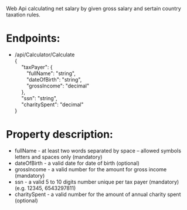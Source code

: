 Web Api calculating net salary by given gross salary and sertain country taxation rules. <br/>
# Endpoints:
* /api/Calculator/Calculate  <br/>
{ <br/>
&emsp;  "taxPayer": { <br/>
&emsp;&emsp;    "fullName": "string", <br/>
&emsp;&emsp;    "dateOfBirth": "string", <br/>
&emsp;&emsp;    "grossIncome": "decimal" <br/>
&emsp;  }, <br/>
&emsp;  "ssn": "string", <br/>
&emsp;  "charitySpent": "decimal" <br/>
} <br/>

# Property description:
* fullName - at least two words separated by space – allowed symbols letters and spaces only (mandatory)
* dateOfBirth - a valid date for date of birth (optional)
* grossIncome - a valid number for the amount for gross income (mandatory)
* ssn - a valid 5 to 10 digits number unique per tax payer (mandatory) (e.g. 12345, 6543297811)
* charitySpent - a valid number for the amount of annual charity spent (optional)
